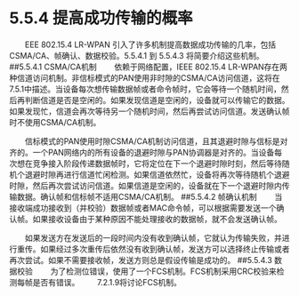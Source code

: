 # 5.5.4 提高成功传输的概率

　　EEE 802.15.4 LR-WPAN 引入了许多机制提高数据成功传输的几率，包括 CSMA/CA、帧确认、数据校验。5.5.4.1 到 5.5.4.3 将简要介绍这些机制。
##5.5.4.1 CSMA/CA机制
　　依赖于网络配置，IEEE 802.15.4 LR-WPAN存在两种信道访问机制。非信标模式的PAN使用非时隙的CSMA/CA访问信道，这将在7.5.1中描述。当设备每次想传输数据帧或者命令帧时，它会等待一个随机时间，然后再判断信道是否是空闲的。如果发现信道是空闲的，设备就可以传输它的数据。如果发现忙，信道会再次等待另一个随机时间，然后再尝试访问信道。发送确认帧时不使用CSMA/CA机制。

　　信标模式的PAN使用时隙CSMA/CA机制访问信道，且其退避时隙与信标是对齐的。一个PAN网络内的所有设备的退避时隙与PAN协调器是对齐的。当设备每次想在竞争接入阶段传递数据帧时，它将定位在下一个退避时隙时刻，然后等待随机个退避时隙再进行信道忙闲检测。如果信道依然忙，设备将再次等待随机个退避时隙，然后再次尝试访问信道。如果信道是空闲的，设备就在下一个退避时隙内传输数据。确认帧和信标帧不适用CSMA/CA机制。
##5.5.4.2 帧确认机制
　　当接收端成功接收到（并校验）数据帧或者MAC命令帧，可以根据需要发送一个确认帧。如果接收设备由于某种原因不能处理接收的数据帧，就不会发送确认帧。

　　如果发送方在发送后的一段时间内没有收到确认帧，它就认为传输失败，并进行重传。如果经过多次重传后依然没有收到确认帧，发送方可以选择终止传输或者再次尝试。如果不需要接收帧，发送方则总是假设传输是成功的。
##5.5.4.3 数据校验
　　为了检测位错误，使用了一个FCS机制。FCS机制采用CRC校验来检测每帧是否有错误。
　　7.2.1.9将讨论FCS机制。

